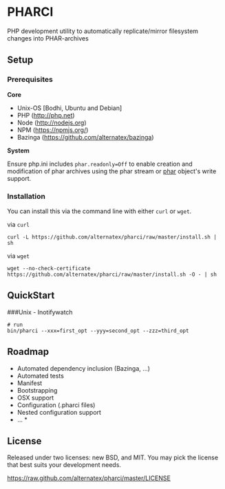 PHARCI
=============

PHP development utility to automatically replicate/mirror filesystem changes into PHAR-archives

Setup
-----

### Prerequisites

**Core**

* Unix-OS [Bodhi, Ubuntu and Debian]
* PHP (http://php.net)
* Node (http://nodejs.org)
* NPM (https://npmjs.org/)
* Bazinga (https://github.com/alternatex/bazinga)

**System**

Ensure php.ini includes `phar.readonly=Off` to enable creation and modification of phar archives using the phar stream or [phar](http://php.net/manual/ru/class.phar.php) object's write support.

### Installation

You can install this via the command line with either `curl` or `wget`.

via `curl`

`curl -L https://github.com/alternatex/pharci/raw/master/install.sh | sh`

via `wget`

`wget --no-check-certificate https://github.com/alternatex/pharci/raw/master/install.sh -O - | sh`

QuickStart
-------------

###Unix - Inotifywatch

```shell
# run
bin/pharci --xxx=first_opt --yyy=second_opt --zzz=third_opt
```

Roadmap
-------------
- Automated dependency inclusion (Bazinga, ...)
- Automated tests
- Manifest
- Bootstrapping
- OSX support
- Configuration (.pharci files)
- Nested configuration support 
- ... *

License
-------------
Released under two licenses: new BSD, and MIT. You may pick the
license that best suits your development needs.

https://raw.github.com/alternatex/pharci/master/LICENSE